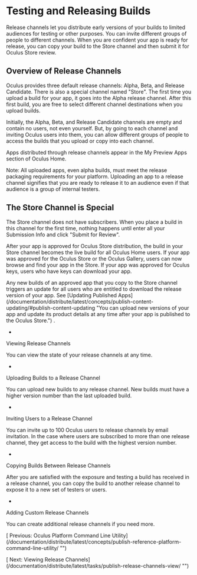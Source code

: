 
  
  
  
  
  
  
# Testing and Releasing Builds
  
   
Release channels let you distribute early versions of your builds to limited audiences for testing or other purposes. You can invite different groups of people to different channels. When you are confident your app is ready for release, you can copy your build to the Store channel and then submit it for Oculus Store review. 
   
   
## Overview of Release Channels
   
Oculus provides three default release channels: Alpha, Beta, and Release Candidate. There is also a special channel named "Store". The first time you upload a build for your app, it goes into the Alpha release channel. After this first build, you are free to select different channel destinations when you upload builds. 
   
Initially, the Alpha, Beta, and Release Candidate channels are empty and contain no users, not even yourself. But, by going to each channel and inviting Oculus users into them, you can allow different groups of people to access the builds that you upload or copy into each channel.
   
Apps distributed through release channels appear in the My Preview Apps section of Oculus Home.
   
   
   Note: All uploaded apps, even alpha builds, must meet the release packaging requirements for your platform. Uploading an app to a release channel signifies that you are ready to release it to an audience even if that audience is a group of internal testers.
   
   
   
   
## The Store Channel is Special
   
The Store channel does not have subscribers. When you place a build in this channel for the first time, nothing happens until enter all your Submission Info and click "Submit for Review".
   
After your app is approved for Oculus Store distribution, the build in your Store channel becomes the live build for all Oculus Home users. If your app was approved for the Oculus Store or the Oculus Gallery, users can now browse and find your app in the Store. If your app was approved for Oculus keys, users who have keys can download your app. 
   
Any new builds of an approved app that you copy to the Store channel triggers an update for all users who are entitled to download the release version of your app. See 
[Updating Published Apps]
(/documentation/distribute/latest/concepts/publish-content-updating/#publish-content-updating "You can upload new versions of your app and update its product details at any time after your app is published to the Oculus Store.")
  .
   
  
  
   
   
- 
   
   Viewing Release Channels
   
   You can view the state of your release channels at any time.
   
- 
   
   Uploading Builds to a Release Channel
   
   You can upload new builds to any release channel. New builds must have a higher  version number than the last uploaded build.
   
- 
   
   Inviting Users to a Release Channel
   
   You can invite up to 100 Oculus users to release channels by email invitation. In the  case where users are subscribed to more than one release channel, they get access to the  build with the highest version number.
   
- 
   
   Copying Builds Between Release Channels
   
   After you are satisfied with the exposure and testing a build has received in a  release channel, you can copy the build to another release channel to expose it to a new set  of testers or users.
   
- 
   
   Adding Custom Release Channels
   
   You can create additional release channels if you need more.
   
  
  
  
  
   
[
   Previous: Oculus Platform Command Line Utility]
(/documentation/distribute/latest/concepts/publish-reference-platform-command-line-utility/ "")
  
  
  
   
[
   Next: Viewing Release Channels]
(/documentation/distribute/latest/tasks/publish-release-channels-view/ "")
  
  
  
  
  
  
